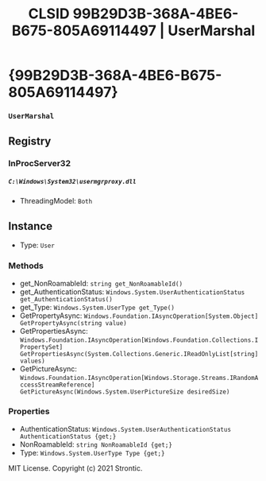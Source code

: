 ﻿---
title: "CLSID 99B29D3B-368A-4BE6-B675-805A69114497 | UserMarshal"
excerpt: What is COM-Object CLSID 99B29D3B-368A-4BE6-B675-805A69114497?
---

# {99B29D3B-368A-4BE6-B675-805A69114497}

### `UserMarshal`

## Registry


### InProcServer32

##### `C:\Windows\System32\usermgrproxy.dll`
* ThreadingModel: `Both`

## Instance

* Type: `User`

### Methods

* get_NonRoamableId: `string get_NonRoamableId()`
* get_AuthenticationStatus: `Windows.System.UserAuthenticationStatus get_AuthenticationStatus()`
* get_Type: `Windows.System.UserType get_Type()`
* GetPropertyAsync: `Windows.Foundation.IAsyncOperation[System.Object] GetPropertyAsync(string value)`
* GetPropertiesAsync: `Windows.Foundation.IAsyncOperation[Windows.Foundation.Collections.IPropertySet] GetPropertiesAsync(System.Collections.Generic.IReadOnlyList[string] values)`
* GetPictureAsync: `Windows.Foundation.IAsyncOperation[Windows.Storage.Streams.IRandomAccessStreamReference] GetPictureAsync(Windows.System.UserPictureSize desiredSize)`

### Properties

* AuthenticationStatus: `Windows.System.UserAuthenticationStatus AuthenticationStatus {get;}`
* NonRoamableId: `string NonRoamableId {get;}`
* Type: `Windows.System.UserType Type {get;}`

MIT License. Copyright (c) 2021 Strontic.



